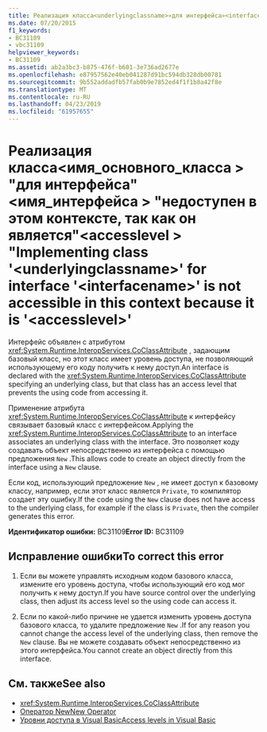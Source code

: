 ```yaml
---
title: Реализация класса<underlyingclassname>«для интерфейса»<interfacename>«недоступен в этом контексте, так как он является»<accesslevel>"
ms.date: 07/20/2015
f1_keywords:
- BC31109
- vbc31109
helpviewer_keywords:
- BC31109
ms.assetid: ab2a3bc3-b875-476f-b601-3e736ad2677e
ms.openlocfilehash: e87957562e40eb041287d91bc594db328db00781
ms.sourcegitcommit: 9b552addadfb57fab0b9e7852ed4f1f1b8a42f8e
ms.translationtype: MT
ms.contentlocale: ru-RU
ms.lasthandoff: 04/23/2019
ms.locfileid: "61957655"
---
```

# <a name="implementing-class-underlyingclassname-for-interface-interfacename-is-not-accessible-in-this-context-because-it-is-accesslevel"></a><span data-ttu-id="c3d21-102">Реализация класса\<имя_основного_класса > "для интерфейса"\<имя_интерфейса > "недоступен в этом контексте, так как он является"\<accesslevel > "</span><span class="sxs-lookup"><span data-stu-id="c3d21-102">Implementing class '\<underlyingclassname>' for interface '\<interfacename>' is not accessible in this context because it is '\<accesslevel>'</span></span>
<span data-ttu-id="c3d21-103">Интерфейс объявлен с атрибутом <xref:System.Runtime.InteropServices.CoClassAttribute> , задающим базовый класс, но этот класс имеет уровень доступа, не позволяющий использующему его коду получить к нему доступ.</span><span class="sxs-lookup"><span data-stu-id="c3d21-103">An interface is declared with the <xref:System.Runtime.InteropServices.CoClassAttribute> specifying an underlying class, but that class has an access level that prevents the using code from accessing it.</span></span>  
  
 <span data-ttu-id="c3d21-104">Применение атрибута <xref:System.Runtime.InteropServices.CoClassAttribute> к интерфейсу связывает базовый класс с интерфейсом.</span><span class="sxs-lookup"><span data-stu-id="c3d21-104">Applying the <xref:System.Runtime.InteropServices.CoClassAttribute> to an interface associates an underlying class with the interface.</span></span> <span data-ttu-id="c3d21-105">Это позволяет коду создавать объект непосредственно из интерфейса с помощью предложения `New` .</span><span class="sxs-lookup"><span data-stu-id="c3d21-105">This allows code to create an object directly from the interface using a `New` clause.</span></span>  
  
 <span data-ttu-id="c3d21-106">Если код, использующий предложение `New` , не имеет доступ к базовому классу, например, если этот класс является `Private`, то компилятор создает эту ошибку.</span><span class="sxs-lookup"><span data-stu-id="c3d21-106">If the code using the `New` clause does not have access to the underlying class, for example if the class is `Private`, then the compiler generates this error.</span></span>  
  
 <span data-ttu-id="c3d21-107">**Идентификатор ошибки:** BC31109</span><span class="sxs-lookup"><span data-stu-id="c3d21-107">**Error ID:** BC31109</span></span>  
  
## <a name="to-correct-this-error"></a><span data-ttu-id="c3d21-108">Исправление ошибки</span><span class="sxs-lookup"><span data-stu-id="c3d21-108">To correct this error</span></span>  
  
1. <span data-ttu-id="c3d21-109">Если вы можете управлять исходным кодом базового класса, измените его уровень доступа, чтобы использующий его код мог получить к нему доступ.</span><span class="sxs-lookup"><span data-stu-id="c3d21-109">If you have source control over the underlying class, then adjust its access level so the using code can access it.</span></span>  
  
2. <span data-ttu-id="c3d21-110">Если по какой-либо причине не удается изменить уровень доступа базового класса, то удалите предложение `New` .</span><span class="sxs-lookup"><span data-stu-id="c3d21-110">If for any reason you cannot change the access level of the underlying class, then remove the `New` clause.</span></span> <span data-ttu-id="c3d21-111">Вы не можете создавать объект непосредственно из этого интерфейса.</span><span class="sxs-lookup"><span data-stu-id="c3d21-111">You cannot create an object directly from this interface.</span></span>  
  
## <a name="see-also"></a><span data-ttu-id="c3d21-112">См. также</span><span class="sxs-lookup"><span data-stu-id="c3d21-112">See also</span></span>

- <xref:System.Runtime.InteropServices.CoClassAttribute>
- [<span data-ttu-id="c3d21-113">Оператор New</span><span class="sxs-lookup"><span data-stu-id="c3d21-113">New Operator</span></span>](../../visual-basic/language-reference/operators/new-operator.md)
- [<span data-ttu-id="c3d21-114">Уровни доступа в Visual Basic</span><span class="sxs-lookup"><span data-stu-id="c3d21-114">Access levels in Visual Basic</span></span>](../../visual-basic/programming-guide/language-features/declared-elements/access-levels.md)
